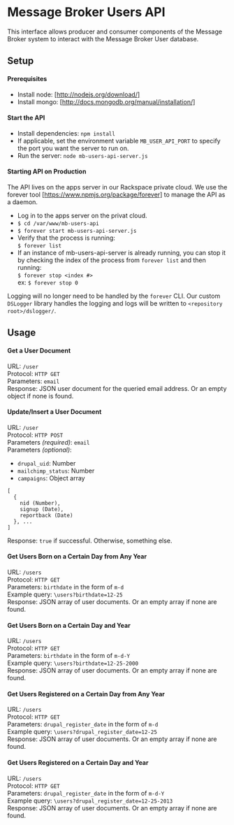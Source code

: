 # Message Broker Users API

This interface allows producer and consumer components of the Message Broker system to interact with the Message Broker User database.

## Setup
#### Prerequisites
- Install node: [http://nodejs.org/download/]
- Install mongo: [http://docs.mongodb.org/manual/installation/]

#### Start the API
- Install dependencies: `npm install`
- If applicable, set the environment variable `MB_USER_API_PORT` to specify the port you want the server to run on.
- Run the server: `node mb-users-api-server.js`

#### Starting API on Production
The API lives on the apps server in our Rackspace private cloud. We use the forever tool [https://www.npmjs.org/package/forever] to manage the API as a daemon.
- Log in to the apps server on the privat cloud.
- `$ cd /var/www/mb-users-api`
- `$ forever start mb-users-api-server.js`
- Verify that the process is running:  
  `$ forever list`
- If an instance of mb-users-api-server is already running, you can stop it by checking  the index of the process from `forever list` and then running:  
  `$ forever stop <index #>`  
  ex: `$ forever stop 0`

Logging will no longer need to be handled by the `forever` CLI. Our custom `DSLogger` library handles the logging and logs will be written to `<repository root>/dslogger/`.

## Usage
#### Get a User Document
URL: `/user`  
Protocol: `HTTP GET`  
Parameters: `email`  
Response: JSON user document for the queried email address. Or an empty object if none is found.

#### Update/Insert a User Document
URL: `/user`  
Protocol: `HTTP POST`  
Parameters _(required)_: `email`  
Parameters _(optional)_:  
- `drupal_uid`: Number  
- `mailchimp_status`: Number  
- `campaigns`: Object array  
```
[  
  {  
    nid (Number),  
    signup (Date),  
    reportback (Date)  
  }, ...  
]
```  
Response: `true` if successful. Otherwise, something else.

#### Get Users Born on a Certain Day from Any Year
URL: `/users`  
Protocol: `HTTP GET`  
Parameters: `birthdate` in the form of `m-d`  
Example query: `\users?birthdate=12-25`  
Response: JSON array of user documents. Or an empty array if none are found.

#### Get Users Born on a Certain Day and Year
URL: `/users`  
Protocol: `HTTP GET`  
Parameters: `birthdate` in the form of `m-d-Y`  
Example query: `\users?birthdate=12-25-2000`  
Response: JSON array of user documents. Or an empty array if none are found.

#### Get Users Registered on a Certain Day from Any Year
URL: `/users`  
Protocol: `HTTP GET`  
Parameters: `drupal_register_date` in the form of `m-d`  
Example query: `\users?drupal_register_date=12-25`  
Response: JSON array of user documents. Or an empty array if none are found.

#### Get Users Registered on a Certain Day and Year
URL: `/users`  
Protocol: `HTTP GET`  
Parameters: `drupal_register_date` in the form of `m-d-Y`  
Example query: `\users?drupal_register_date=12-25-2013`  
Response: JSON array of user documents. Or an empty array if none are found.